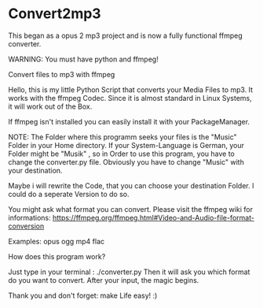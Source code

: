 # Convert2mp3
This began as a opus 2 mp3 project and is now a fully functional ffmpeg converter.

WARNING: You must have python and ffmpeg!

Convert files to mp3 with ffmpeg

Hello, this is my little Python Script that converts your Media Files to mp3.
It works with the ffmpeg Codec. Since it is almost standard in Linux Systems, it will work out of the Box.

If ffmpeg isn't installed you can easily install it with your PackageManager.

NOTE: The Folder where this programm seeks your files is the "Music" Folder in your Home directory.
If your System-Language is German, your Folder might be "Musik" , so in Order to use this program, you have to change the converter.py file.
Obviously you have to change "Music" with your destination.

Maybe i will rewrite the Code, that you can choose your destination Folder. I could do a seperate Version to do so.

You might ask what format you can convert. Please visit the ffmpeg wiki for informations: https://ffmpeg.org/ffmpeg.html#Video-and-Audio-file-format-conversion

Examples: opus ogg mp4 flac

How does this program work?

Just type in your terminal : ./converter.py
Then it will ask you which format do you want to convert.
After your input, the magic begins.

Thank you and don't forget: make Life easy! :)


